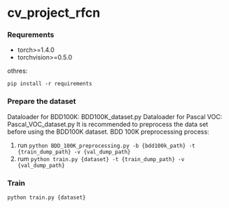 # cv_project_rfcn
### Requrements
* torch>=1.4.0
* torchvision>=0.5.0

othres:

`pip install -r requirements`
### Prepare the dataset
Dataloader for BDD100K: BDD100K_dataset.py
Dataloader for Pascal VOC: Pascal_VOC_dataset.py
It is recommended to preprocess the data set before using the BDD100K dataset. 
BDD 100K preprocessing process:
1. run `python BDD_100K_preprocessing.py -b {bdd100k_path} -t {train_dump_path} -v {val_dump_path}`
2. rum `python train.py {dataset} -t {train_dump_path} -v {val_dump_path}`
### Train
`python train.py {dataset}`
